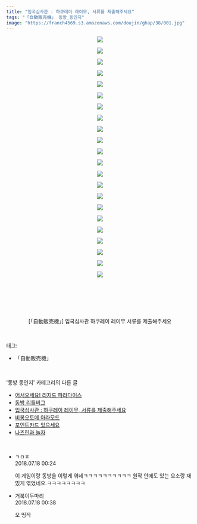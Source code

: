 ```yaml
---
title: "입국심사관 : 하쿠레이 레이무, 서류를 제출해주세요"
tags: "「自動販売機」 동방_동인지"
image: "https://franch4569.s3.amazonaws.com/doujin/ghap/38/001.jpg"
---
```

<div class="article">
<p style="text-align: center; clear: none; float: none;"><img src="{{ site.imgserver2 }}/ghap/38/001.jpg"/></p>
<p style="text-align: center; clear: none; float: none;"><img src="{{ site.imgserver2 }}/ghap/38/002.jpg"/></p>
<p style="text-align: center; clear: none; float: none;"><img src="{{ site.imgserver2 }}/ghap/38/003.jpg"/></p>
<p style="text-align: center; clear: none; float: none;"><img src="{{ site.imgserver2 }}/ghap/38/004.jpg"/></p>
<p style="text-align: center; clear: none; float: none;"><img src="{{ site.imgserver2 }}/ghap/38/005.jpg"/></p>
<p style="text-align: center; clear: none; float: none;"><img src="{{ site.imgserver2 }}/ghap/38/006.jpg"/></p>
<p style="text-align: center; clear: none; float: none;"><img src="{{ site.imgserver2 }}/ghap/38/007.jpg"/></p>
<p style="text-align: center; clear: none; float: none;"><img src="{{ site.imgserver2 }}/ghap/38/008.jpg"/></p>
<p style="text-align: center; clear: none; float: none;"><img src="{{ site.imgserver2 }}/ghap/38/009.jpg"/></p>
<p style="text-align: center; clear: none; float: none;"><img src="{{ site.imgserver2 }}/ghap/38/010.jpg"/></p>
<p style="text-align: center; clear: none; float: none;"><img src="{{ site.imgserver2 }}/ghap/38/011.jpg"/></p>
<p style="text-align: center; clear: none; float: none;"><img src="{{ site.imgserver2 }}/ghap/38/012.jpg"/></p>
<p style="text-align: center; clear: none; float: none;"><img src="{{ site.imgserver2 }}/ghap/38/013.jpg"/></p>
<p style="text-align: center; clear: none; float: none;"><img src="{{ site.imgserver2 }}/ghap/38/014.jpg"/></p>
<p style="text-align: center; clear: none; float: none;"><img src="{{ site.imgserver2 }}/ghap/38/015.jpg"/></p>
<p style="text-align: center; clear: none; float: none;"><img src="{{ site.imgserver2 }}/ghap/38/016.jpg"/></p>
<p style="text-align: center; clear: none; float: none;"><img src="{{ site.imgserver2 }}/ghap/38/017.jpg"/></p>
<p style="text-align: center; clear: none; float: none;"><img src="{{ site.imgserver2 }}/ghap/38/018.jpg"/></p>
<p style="text-align: center; clear: none; float: none;"><img src="{{ site.imgserver2 }}/ghap/38/019.jpg"/></p>
<p style="text-align: center; clear: none; float: none;"><img src="{{ site.imgserver2 }}/ghap/38/020.jpg"/></p>
<p style="text-align: center; clear: none; float: none;"><img src="{{ site.imgserver2 }}/ghap/38/021.jpg"/></p>
<p style="text-align: center; clear: none; float: none;"><img src="{{ site.imgserver2 }}/ghap/38/022.jpg"/></p>
<p style="text-align: center;"><br/></p>
<p style="text-align: center;"><br/></p>
<p style="text-align: center;"><br/></p>
<p style="text-align: center;">[「自動販売機」] 입국심사관 하쿠레이 레이무 서류를 제출해주세요</p>
</div><br/>
<div class="tagTrail">
<p>태그: </p>
<ul>
<li>「自動販売機」</li>
</ul>
</div><br/>
<div class="another">
<p>'동방 동인지' 카테고리의 다른 글</p>
<ul>
<li><a href="/ghap_42">어서오세요! 리지드 파라다이스</a></li>
<li><a href="/ghap_40">동방 리틀버그</a></li>
<li><a href="/ghap_38">입국심사관 : 하쿠레이 레이무, 서류를 제출해주세요</a></li>
<li><a href="/ghap_37">비봉오토메 아라모드</a></li>
<li><a href="/ghap_36">포인트카드 있으세요</a></li>
<li><a href="/ghap_34">나즈린과 놀자</a></li>
</ul>
</div><br/>
<div class="cb_module cb_fluid">
<div class="cb_wrt cb_profile">
<div class="comment">
<ul>
<li class="cb_thumb_off" id="comment15288968">
<div class="cb_comment_area">
<div class="cb_info_area">
<div class="cb_section">
<span class="cb_nick_name">ㄱㅁㅎ</span>
</div>
<div class="cb_section">
<span class="cb_date">2018.07.18 00:24 </span>
</div>
</div>
<div class="cb_dsc_comment">
<p class="cb_dsc">
											이 게임이랑 동방을 이렇게 엮네ㅋㅋㅋㅋㅋㅋㅋㅋㅋㅋ 원작 안에도 있는 요소랑 재밌게 엮었네요.ㅋㅋㅋㅋㅋㅋㅋㅋ
										</p>
</div>
</div></li>
<li class="cb_thumb_off" id="comment15288982">
<div class="cb_comment_area">
<div class="cb_info_area">
<div class="cb_section">
<span class="cb_nick_name">거북이두마리</span>
</div>
<div class="cb_section">
<span class="cb_date">2018.07.18 00:38 </span>
</div>
</div>
<div class="cb_dsc_comment">
<p class="cb_dsc">
											오 띵작
										</p>
</div>
</div></li>
</ul>
</div>
</div><!-- commentList close -->
</div><br/>
